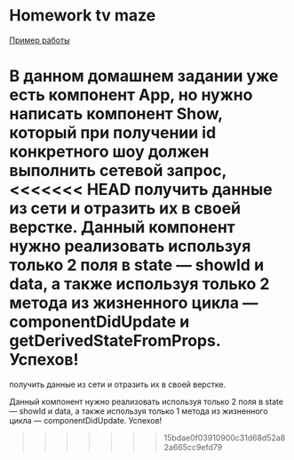# Homework tv maze

[Пример работы](http://hw-tv-maze.surge.sh)

В данном домашнем задании уже есть компонент App, но нужно написать компонент
Show, который при получении id конкретного шоу должен выполнить сетевой запрос,
<<<<<<< HEAD
получить данные из сети и отразить их в своей верстке. Данный компонент нужно
реализовать используя только 2 поля в state — showId и data, а также используя
только 2 метода из жизненного цикла — componentDidUpdate и
getDerivedStateFromProps. Успехов!
=======
получить данные из сети и отразить их в своей верстке.

Данный компонент нужно реализовать используя только 2 поля в state — showId и
data, а также используя только 1 метода из жизненного цикла —
componentDidUpdate. Успехов!
>>>>>>> 15bdae0f03910900c31d68d52a82a665cc9efd79
